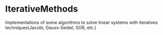 # IterativeMethods
Implementations of some algorithms to solve linear systems with iteratives techniques(Jacobi, Gauss-Seidel, SOR, etc.)

